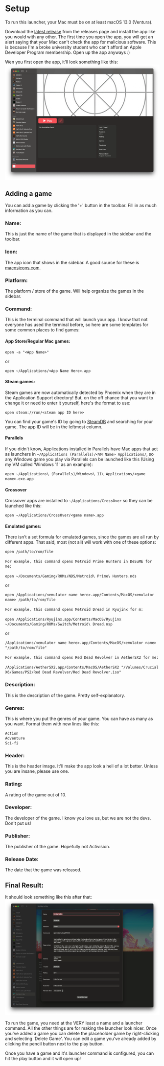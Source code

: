 # Setup

To run this launcher, your Mac must be on at least macOS 13.0 (Ventura).

Download the [latest release](https://github.com/PhoenixLauncher/Phoenix/releases) from the releases page and install the app like you would with any other. The first time you open the app, you will get an alert saying that your Mac can't check the app for malicious software. This is because I'm a broke university student who can't afford an Apple Developer Program membership. Open up the app anyways :)

Wen you first open the app, it'll look something like this:
<img src="Readme Images/phoenixplaceholder.webp" alt="Screenshot of the app"/>

## Adding a game

You can add a game by clicking the '+' button in the toolbar. Fill in as much information as you can.

### Name:
This is just the name of the game that is displayed in the sidebar and the toolbar.
### Icon:
The app icon that shows in the sidebar. A good source for these is [macosicons.com](https://macOSicons.com).
### Platform: 
The platform / store of the game. Will help organize the games in the sidebar.
### Command:
This is the terminal command that will launch your app. I know that not everyone has used the terminal before, so here are some templates for some common places to find games:

#### App Store/Regular Mac games:

```
open -a "<App Name>"
```

or

```
open ~/Applications/<App Name Here>.app
```

#### Steam games:

Steam games are now automatically detected by Phoenix when they are in the Application Support directory! But, on the off chance that you want to change it or need to enter it yourself, here's the format to use:

```
open steam://run/<steam app ID here>
```

You can find your game's ID by going to [SteamDB](steamdb.info) and searching for your game. The app ID will be in the leftmost column.

#### Parallels

If you didn't know, Applications installed in Parallels have Mac apps that act as launchers in `~/Applications (Parallels)/<VM Name> Applications/`, so any Windows game you play via Parallels can be launched like this (Using my VM called 'Windows 11' as an example):

```
open ~/Applications\ (Parallels)/Windows\ 11\ Applications/<game name>.exe.app
```

#### Crossover

Crossover apps are installed to `~/Applications/CrossOver` so they can be launched like this:

```
open ~/Applications/CrossOver/<game name>.app
```

#### Emulated games:

There isn't a set formula for emulated games, since the games are all run by different apps. That said, most (not all) will work with one of these options:

```
open /path/to/rom/file

For example, this command opens Metroid Prime Hunters in DeSuME for me:

open ~/Documents/Gaming/ROMs/NDS/Metroid\ Prime\ Hunters.nds
```

or 

```
open /Applications/<emulator name here>.app/Contents/MacOS/<emulator name> /path/to/rom/file

For example, this command opens Metroid Dread in Ryujinx for m:

open /Applications/Ryujinx.app/Contents/MacOS/Ryujinx ~/Documents/Gaming/ROMs/Switch/Metroid\ Dread.nsp
```

or 

```
/Applications/<emulator name here>.app/Contents/MacOS/<emulator name> "/path/to/rom/file"

For example, this command opens Red Dead Revolver in AetherSX2 for me:

/Applications/AetherSX2.app/Contents/MacOS/AetherSX2 "/Volumes/Crucial X6/Games/PS2/Red Dead Revolver/Red Dead Revolver.iso"
```
### Description:
This is the description of the game. Pretty self-explanatory.
### Genres: 
This is where you put the genres of your game. You can have as many as you want. Format them with new lines like this:
```
Action
Adventure
Sci-fi
```
### Header: 
This is the header image. It'll make the app look a hell of a lot better. Unless you are insane, please use one.
### Rating:
A rating of the game out of 10.
### Developer: 
The developer of the game. I know you love us, but we are not the devs. Don't put us!
### Publisher: 
The publisher of the game. Hopefully not Activision.
### Release Date:
The date that the game was released.

 ## Final Result:

It should look something like this after that:
<img src="Readme Images/phoenix-edit.webp" alt="Screenshot of the app"/>

To run the game, you need at the VERY least a name and a launcher command. All the other things are for making the launcher look nicer. Once you've added a game you can delete the placeholder game by right-clicking and selecting 'Delete Game'. You can edit a game you've already added by clicking the pencil button next to the play button. 

Once you have a game and it's launcher command is configured, you can hit the play button and it will open up!



